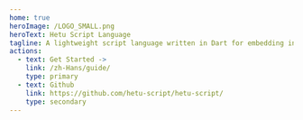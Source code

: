 ```yaml
---
home: true
heroImage: /LOGO_SMALL.png
heroText: Hetu Script Language
tagline: A lightweight script language written in Dart for embedding in Flutter apps.
actions:
  - text: Get Started ->
    link: /zh-Hans/guide/
    type: primary
  - text: Github
    link: https://github.com/hetu-script/hetu-script/
    type: secondary
---
```

